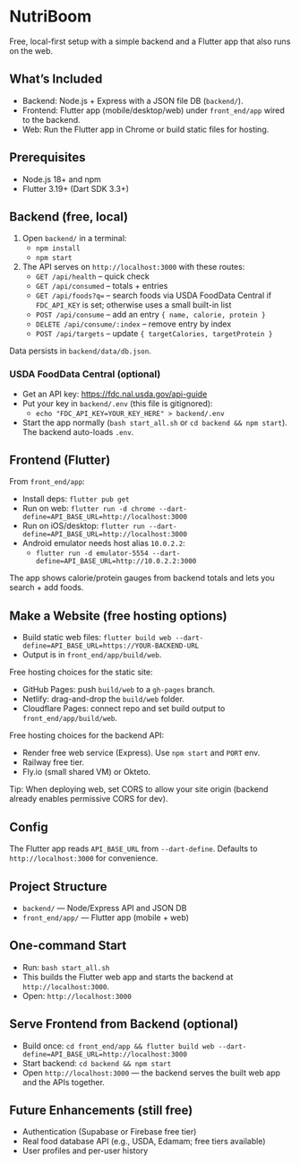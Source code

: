 # NutriBoom

Free, local-first setup with a simple backend and a Flutter app that also runs on the web.

## What’s Included
- Backend: Node.js + Express with a JSON file DB (`backend/`).
- Frontend: Flutter app (mobile/desktop/web) under `front_end/app` wired to the backend.
- Web: Run the Flutter app in Chrome or build static files for hosting.

## Prerequisites
- Node.js 18+ and npm
- Flutter 3.19+ (Dart SDK 3.3+)

## Backend (free, local)
1. Open `backend/` in a terminal:
   - `npm install`
   - `npm start`
2. The API serves on `http://localhost:3000` with these routes:
   - `GET /api/health` – quick check
   - `GET /api/consumed` – totals + entries
   - `GET /api/foods?q=` – search foods via USDA FoodData Central if `FDC_API_KEY` is set; otherwise uses a small built-in list
   - `POST /api/consume` – add an entry `{ name, calorie, protein }`
   - `DELETE /api/consume/:index` – remove entry by index
   - `POST /api/targets` – update `{ targetCalories, targetProtein }`

Data persists in `backend/data/db.json`.

### USDA FoodData Central (optional)
- Get an API key: https://fdc.nal.usda.gov/api-guide
- Put your key in `backend/.env` (this file is gitignored):
  - `echo "FDC_API_KEY=YOUR_KEY_HERE" > backend/.env`
- Start the app normally (`bash start_all.sh` or `cd backend && npm start`). The backend auto-loads `.env`.

## Frontend (Flutter)
From `front_end/app`:
- Install deps: `flutter pub get`
- Run on web: `flutter run -d chrome --dart-define=API_BASE_URL=http://localhost:3000`
- Run on iOS/desktop: `flutter run --dart-define=API_BASE_URL=http://localhost:3000`
- Android emulator needs host alias `10.0.2.2`:
  - `flutter run -d emulator-5554 --dart-define=API_BASE_URL=http://10.0.2.2:3000`

The app shows calorie/protein gauges from backend totals and lets you search + add foods.

## Make a Website (free hosting options)
- Build static web files: `flutter build web --dart-define=API_BASE_URL=https://YOUR-BACKEND-URL`
- Output is in `front_end/app/build/web`.

Free hosting choices for the static site:
- GitHub Pages: push `build/web` to a `gh-pages` branch.
- Netlify: drag-and-drop the `build/web` folder.
- Cloudflare Pages: connect repo and set build output to `front_end/app/build/web`.

Free hosting choices for the backend API:
- Render free web service (Express). Use `npm start` and `PORT` env.
- Railway free tier.
- Fly.io (small shared VM) or Okteto.

Tip: When deploying web, set CORS to allow your site origin (backend already enables permissive CORS for dev).

## Config
The Flutter app reads `API_BASE_URL` from `--dart-define`. Defaults to `http://localhost:3000` for convenience.

## Project Structure
- `backend/` — Node/Express API and JSON DB
- `front_end/app/` — Flutter app (mobile + web)

## One-command Start
- Run: `bash start_all.sh`
- This builds the Flutter web app and starts the backend at `http://localhost:3000`.
- Open: `http://localhost:3000`

## Serve Frontend from Backend (optional)
- Build once: `cd front_end/app && flutter build web --dart-define=API_BASE_URL=http://localhost:3000`
- Start backend: `cd backend && npm start`
- Open `http://localhost:3000` — the backend serves the built web app and the APIs together.

## Future Enhancements (still free)
- Authentication (Supabase or Firebase free tier)
- Real food database API (e.g., USDA, Edamam; free tiers available)
- User profiles and per-user history
